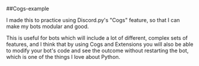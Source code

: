##Cogs-example

I made this to practice using Discord.py's "Cogs" feature, so that I can make my bots modular and good.

This is useful for bots which will include a lot of different, complex sets of features, and I think that by
using Cogs and Extensions you will also be able to modify your bot's code and see the outcome without
restarting the bot, which is one of the things I love about Python.
